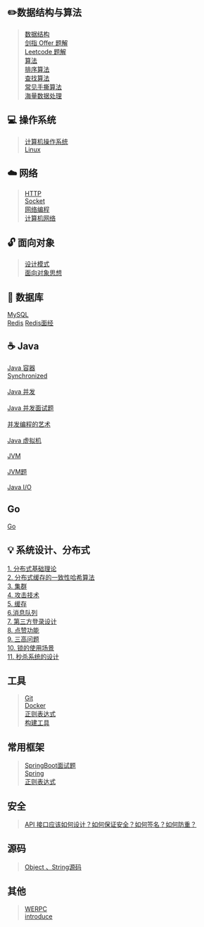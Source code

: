 ##  ✏️数据结构与算法

> [数据结构](mynotes/数据结构/数据结构.md) </br>
> [剑指 Offer 题解](notes/剑指%20offer%20题解.md) </br>
> [Leetcode 题解](notes/Leetcode%20题解) </br>
> [算法](notes/算法.md)</br>
> [排序算法](notes/排序算法.md)</br>
> [查找算法](notes/查找算法.md)</br>
> [常见手撕算法](notes\常见手撕算法.md)</br>
> [海量数据处理](notes\海量数据处理.md)

## 💻 操作系统

> [计算机操作系统](notes/计算机操作系统.md) </br>
> [Linux](notes/Linux.md)</br>

## ☁️ 网络

> [HTTP](notes/HTTP.md) </br>
> [Socket](notes/Socket.md)</br>
> [网络编程](notes/网络编程.md) </br>
> [计算机网络](notes/计算机网络3.md) 

## 🔓 面向对象

> [设计模式](notes/设计模式.md) </br>
> [面向对象思想](notes/面向对象思想.md)

## 💾 数据库
[MySQL](notes/MySQL.md) </br>
[Redis](notes/Redis.md)
[Redis面经](mynotes/redis/RedisQuestion.md)

## ☕️ Java

[Java 容器](notes/Java%20容器.md) </br> 
[Synchronized](mynotes/Java并发/Synchronized.md)  </br>  
[Java 并发](notes/Java%20并发.md) </br>  
[Java 并发面试题](mynotes/Java并发/并发面试题.md) </br>  
[并发编程的艺术](mynotes/Java并发/并发编程的艺术.md) </br>  
[Java 虚拟机](notes/Java%20虚拟机.md) </br>  
[JVM](notes/jvm.md) </br>  
[JVM题](notes/JVM题.md) </br>  
[Java I/O](notes/Java%20IO.md)  

## Go
[Go](mynotes/Go/go-interview.md)

## 💡 系统设计、分布式

[1. 分布式基础理论](notes/分布式.md) </br>
[2. 分布式缓存的一致性哈希算法](mynotes/分布式缓存的一致性哈希算法.md) </br>
[3. 集群](notes/集群.md) </br>
[4. 攻击技术](notes/攻击技术.md) </br>
[5. 缓存](notes/缓存.md) </br>
[6.消息队列](notes/消息队列.md)</br>
[7. 第三方登录设计](mynotes/SystemDesign/第三方登录.md)</br>
[8. 点赞功能](mynotes/SystemDesign/点赞功能.md)</br>
[9. 三高问题](mynotes/SystemDesign/ThreeHigh.md)</br>
[10. 锁的使用场景](mynotes/Lock/LockUsage.md)</br>
[11. 秒杀系统的设计](mynotes/秒杀系统.md)

##  工具

> [Git](notes/Git.md) </br>
> [Docker](notes/Docker.md) </br>
> [正则表达式](notes/正则表达式.md) </br>
> [构建工具](notes/构建工具.md)

## 常用框架

> [SpringBoot面试题](notes/springboot-questions.md) </br>
> [Spring](notes/spring.md) </br>
> [正则表达式](notes/正则表达式.md) </br>

## 安全

> [API 接口应该如何设计？如何保证安全？如何签名？如何防重？](https://www.cxyxiaowu.com/11556.html)

## 源码

> [Object 、String源码](mynotes/sourcecode.md)

## 其他
>[WERPC](mynotes/werpc.md)  
> [introduce](mynotes/Others/自我介绍.md)  